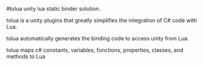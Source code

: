 #tolua
unity lua static binder solution.

tolua is a unity plugins that greatly simplifies the integration of C# code with Lua.

tolua automatically generates the binding code to access unity from Lua.

tolua maps c# constants,  variables, functions, properties, classes, and methods to Lua
